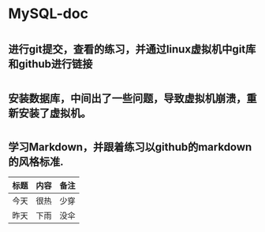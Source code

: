 # MySQL-doc
#
## 进行git提交，查看的练习，并通过linux虚拟机中git库和github进行链接
#
## 安装数据库，中间出了一些问题，导致虚拟机崩溃，重新安装了虚拟机。
#
## 学习Markdown，并跟着练习以github的markdown的风格标准.
| 标题 | 内容 | 备注 |
| ---- |-----|----|
| 今天 | 很热 | 少穿 |
| 昨天 | 下雨 | 没伞 |
